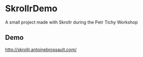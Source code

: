 # SkrollrDemo
A small project made with Skrollr during the Petr Tichy Workshop

## Demo 

http://skrollr.antoinebrossault.com/

